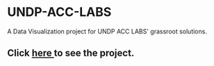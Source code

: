 # UNDP-ACC-LABS
A Data Visualization project for UNDP ACC LABS' grassroot solutions.
<h2> Click 
    <a href = 'https://public.tableau.com/views/UNDPACCLABS/UNDPACCLABS?:language=en-US&:display_count=n&:origin=viz_share_link'>
    here
       </a>
  to see the project. </h2>
